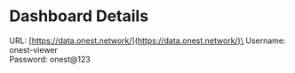 # Dashboard Details

URL: [https://data.onest.network/](https://data.onest.network/)\
Username: onest-viewer\
Password: onest@123
